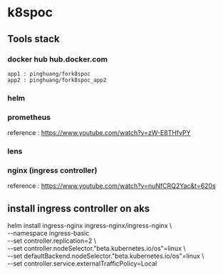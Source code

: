 # k8spoc

## Tools stack
### docker hub hub.docker.com
    app1 : pinghuang/fork8spoc
    app2 : pinghuang/fork8spoc_app2

### helm 
### prometheus
reference : https://www.youtube.com/watch?v=zW-E8THfvPY
### lens
### nginx (ingress controller)
reference : https://www.youtube.com/watch?v=nuNfCRQ2Yac&t=620s


## install ingress controller on aks
helm install ingress-nginx ingress-nginx/ingress-nginx \    
    --namespace ingress-basic \
    --set controller.replication=2 \    
    --set controller.nodeSelector."beta\.kubernetes\.io/os"=linux \    
    --set defaultBackend.nodeSelector."beta\.kubernetes\.io/os"=linux \    
    --set controller.service.externalTrafficPolicy=Local